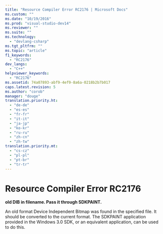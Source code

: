 ```yaml
---
title: "Resource Compiler Error RC2176 | Microsoft Docs"
ms.custom: ""
ms.date: "10/19/2016"
ms.prod: "visual-studio-dev14"
ms.reviewer: ""
ms.suite: ""
ms.technology: 
  - "devlang-csharp"
ms.tgt_pltfrm: ""
ms.topic: "article"
f1_keywords: 
  - "RC2176"
dev_langs: 
  - "C++"
helpviewer_keywords: 
  - "RC2176"
ms.assetid: 74a07893-abf9-4ef9-8a6a-0218b2b7b017
caps.latest.revision: 5
ms.author: "corob"
manager: "douge"
translation.priority.ht: 
  - "de-de"
  - "es-es"
  - "fr-fr"
  - "it-it"
  - "ja-jp"
  - "ko-kr"
  - "ru-ru"
  - "zh-cn"
  - "zh-tw"
translation.priority.mt: 
  - "cs-cz"
  - "pl-pl"
  - "pt-br"
  - "tr-tr"
---
```

# Resource Compiler Error RC2176
**old DIB in filename. Pass it through SDKPAINT.**  
  
 An old format Device Independent Bitmap was found in the specified file. It should be converted to the current format. The SDKPAINT application provided in the Windows 3.0 SDK, or an equivalent application, can be used to do this.